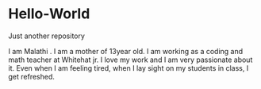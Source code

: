 # Hello-World
Just another repository

I am Malathi . I am a mother of 13year old. I am working as a coding and math teacher at Whitehat jr. I love my work and I am very passionate about it. Even when I am feeling tired, when I lay sight on my students in class, I get refreshed. 
